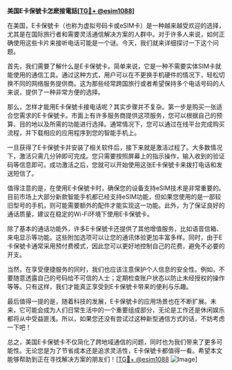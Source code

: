 **美国E卡保號卡怎麽接電話[[TG💪+ @esim1088](https://t.me/s/esim1088)]**

在美国，E卡保號卡（也称为虚拟号码卡或eSIM卡）是一种越来越受欢迎的选择，尤其是在国际旅行者和需要灵活通信解决方案的人群中。对于许多人来说，如何正确使用这些卡片来接听电话可能是一个谜。今天，我们就来详细探讨一下这个问题。

首先，我们需要了解什么是E卡保號卡。简单来说，它是一种不需要实体SIM卡就能使用的通信工具。通过这种方式，用户可以在不更换手机硬件的情况下，轻松切换不同的网络服务提供商。这为那些经常跨国旅行或者希望保持多个电话号码的人来说，提供了一种非常方便的选择。

那么，怎样才能用E卡保號卡接电话呢？其实步骤并不复杂。第一步是购买一张适合您需求的E卡保號卡。市面上有许多服务商提供这项服务，您可以根据自己的预算、目的地以及所需的功能进行选择。通常情况下，您可以通过在线平台完成购买流程，并下载相应的应用程序到您的智能手机上。

一旦获得了E卡保號卡并安装了相关软件后，接下来就是激活过程了。大多数情况下，激活只需几分钟即可完成。您只需要按照屏幕上的指示操作，输入收到的验证码等信息即可。成功激活之后，您就可以开始使用这张E卡保號卡来拨打电话和发送短信了。

值得注意的是，在使用E卡保號卡时，确保您的设备支持eSIM技术是非常重要的。目前市场上大部分新款智能手机都已经支持eSIM功能，但如果您使用的是一部较旧型号的手机，则可能需要额外的配件才能实现这一功能。此外，为了保证良好的通话质量，建议在稳定的Wi-Fi环境下使用E卡保號卡。

除了基本的通话功能外，许多E卡保號卡还提供了其他增值服务，比如语音信箱、来电显示等功能。这些附加选项可以让您的通讯体验更加丰富多样。同时，由于E卡保號卡通常采用预付费模式，因此您可以更好地控制自己的花费，避免不必要的开支。

当然，在享受便捷服务的同时，我们也应该注意保护个人信息的安全性。例如，不要随意透露自己的号码给不可信的人士；定期检查账户状态以防止未经授权的操作等等。只有这样，我们才能真正享受到E卡保號卡带来的便利与乐趣。

最后值得一提的是，随着科技的发展，E卡保號卡的应用场景也在不断扩展。未来，它可能会成为人们日常生活中的一个重要组成部分，无论是工作还是休闲娱乐都将从中受益匪浅。所以，如果您还没有尝试过这种新型通信方式的话，不妨考虑一下吧！

总之，美国E卡保號卡不仅简化了跨地域通信的问题，同时也为我们带来了更多可能性。无论您是为了节省成本还是追求灵活性，E卡保號卡都值得一看。希望本文能够帮助到正在寻找解决方案的朋友们！[[TG💪+ @esim1088](https://t.me/s/esim1088) ![Image](https://i.postimg.cc/4NQfJmqS/Snipaste-2025-05-13-00-14-12.png)]